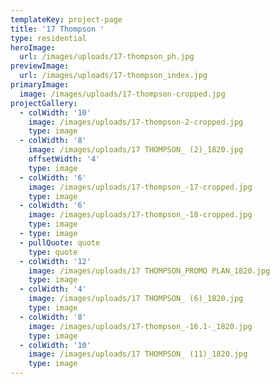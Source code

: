 ```yaml
---
templateKey: project-page
title: '17 Thompson '
type: residential
heroImage:
  url: /images/uploads/17-thompson_ph.jpg
previewImage:
  url: /images/uploads/17-thompson_index.jpg
primaryImage:
  image: /images/uploads/17-thompson-cropped.jpg
projectGallery:
  - colWidth: '10'
    image: /images/uploads/17-thompson-2-cropped.jpg
    type: image
  - colWidth: '8'
    image: /images/uploads/17 THOMPSON_ (2)_1820.jpg
    offsetWidth: '4'
    type: image
  - colWidth: '6'
    image: /images/uploads/17-thompson_-17-cropped.jpg
    type: image
  - colWidth: '6'
    image: /images/uploads/17-thompson_-18-cropped.jpg
    type: image
  - type: image
  - pullQuote: quote
    type: quote
  - colWidth: '12'
    image: /images/uploads/17 THOMPSON_PROMO PLAN_1820.jpg
    type: image
  - colWidth: '4'
    image: /images/uploads/17 THOMPSON_ (6)_1820.jpg
    type: image
  - colWidth: '8'
    image: /images/uploads/17-thompson_-16.1-_1820.jpg
    type: image
  - colWidth: '10'
    image: /images/uploads/17 THOMPSON_ (11)_1820.jpg
    type: image
---
```


